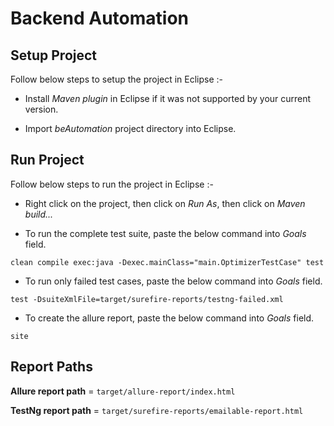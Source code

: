 

# Backend Automation  



## Setup Project


Follow below steps to setup the project in Eclipse :-

* Install _Maven plugin_ in Eclipse if it was not supported by your current version.


* Import _beAutomation_ project directory into Eclipse.



## Run Project

Follow below steps to run the project in Eclipse :-

* Right click on the project, then click on _Run As_, then click on _Maven build..._

* To run the complete test suite, paste the below command into _Goals_ field.

 ```
 clean compile exec:java -Dexec.mainClass="main.OptimizerTestCase" test
 ```


* To run only failed test cases, paste the below command into _Goals_ field.

```
test -DsuiteXmlFile=target/surefire-reports/testng-failed.xml
```


* To create the allure report, paste the below command into _Goals_ field.

```
site
```



## Report Paths

**Allure report path** = `target/allure-report/index.html`  

**TestNg report path** = `target/surefire-reports/emailable-report.html`

